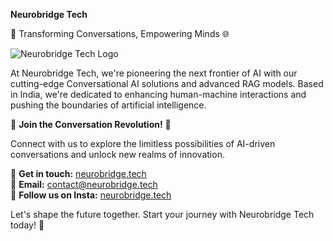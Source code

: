 **Neurobridge Tech**

🧠 Transforming Conversations, Empowering Minds 🌐

![Neurobridge Tech Logo](https://neurobridge.tech/static/media/logo01.06f9d3b7a03e68eadc2f.webp)

At Neurobridge Tech, we're pioneering the next frontier of AI with our cutting-edge Conversational AI solutions and advanced RAG models. 
Based in India, we're dedicated to enhancing human-machine interactions and pushing the boundaries of artificial intelligence.

🚀 **Join the Conversation Revolution!** 🚀

Connect with us to explore the limitless possibilities of AI-driven conversations and unlock new realms of innovation.

🔗 **Get in touch:** [neurobridge.tech](https://neurobridge.tech)  
📧 **Email:** contact@neurobridge.tech  
📱 **Follow us on Insta:** [neurobridge.tech](https://www.instagram.com/neurobridge.tech)

Let's shape the future together. Start your journey with Neurobridge Tech today! 🌟
